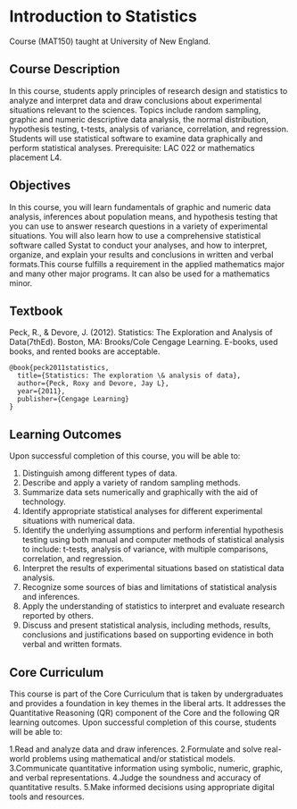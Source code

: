 # Introduction to Statistics

Course (MAT150) taught at University of New England. 

## Course Description

In this course, students apply principles of research design and statistics to analyze and interpret data and draw conclusions about experimental situations relevant to the sciences.  Topics include random sampling, graphic and numeric descriptive data analysis, the normal distribution, hypothesis testing, t-tests, analysis of variance, correlation, and regression.  Students will use statistical software to examine data graphically and perform statistical analyses.  Prerequisite: LAC 022 or mathematics placement L4.

## Objectives

In this course, you will learn fundamentals of graphic and numeric data analysis, inferences about population means, and hypothesis testing that you can use to answer research questions in a variety of experimental situations.  You will also learn how to use a comprehensive statistical software called Systat to conduct your analyses, and how to interpret, organize, and explain your results and conclusions in written and verbal formats.This course fulfills a requirement in the applied mathematics major and many other major programs.  It can also be used for a mathematics minor.

## Textbook

Peck, R., & Devore, J. (2012). Statistics: The Exploration and Analysis of Data(7thEd). Boston, MA: Brooks/Cole Cengage Learning.  E-books, used books, and rented books are acceptable.

```
@book{peck2011statistics,
  title={Statistics: The exploration \& analysis of data},
  author={Peck, Roxy and Devore, Jay L},
  year={2011},
  publisher={Cengage Learning}
}
```

## Learning Outcomes

Upon successful completion of this course, you will be able to:
1. Distinguish among different types of data.
2. Describe and apply a variety of random sampling methods.
3. Summarize data sets numerically and graphically with the aid of technology.
4. Identify appropriate statistical analyses for different experimental situations with numerical data.
5. Identify the underlying assumptions and perform inferential hypothesis testing using both manual
and computer methods of statistical analysis to include: t-tests, analysis of variance, with multiple
comparisons, correlation, and regression.
6. Interpret the results of experimental situations based on statistical data analysis.
7. Recognize some sources of bias and limitations of statistical analysis and inferences.
8. Apply the understanding of statistics to interpret and evaluate research reported by others.
9. Discuss and present statistical analysis, including methods, results, conclusions and justifications based on supporting evidence in both verbal and written formats.

## Core Curriculum
This course is part of the Core Curriculum that is taken by undergraduates and provides a foundation in key themes in the liberal arts.  It addresses the Quantitative Reasoning (QR) component of the Core and the following QR learning outcomes.  Upon successful completion of this course, students will be able to:

1.Read and analyze data and draw inferences.
2.Formulate and solve real-world problems using mathematical and/or statistical models.
3.Communicate quantitative information using symbolic, numeric, graphic, and verbal representations.
4.Judge the soundness and accuracy of quantitative results.
5.Make informed decisions using appropriate digital tools and resources.

